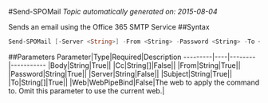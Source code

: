 #Send-SPOMail
*Topic automatically generated on: 2015-08-04*

Sends an email using the Office 365 SMTP Service
##Syntax
```powershell
Send-SPOMail [-Server <String>] -From <String> -Password <String> -To <String[]> [-Cc <String[]>] -Subject <String> -Body <String> [-Web <WebPipeBind>]
```


##Parameters
Parameter|Type|Required|Description
---------|----|--------|-----------
|Body|String|True||
|Cc|String[]|False||
|From|String|True||
|Password|String|True||
|Server|String|False||
|Subject|String|True||
|To|String[]|True||
|Web|WebPipeBind|False|The web to apply the command to. Omit this parameter to use the current web.|
<!-- Ref: B8BC3C088E01664FAE07A355FA758AE0 -->